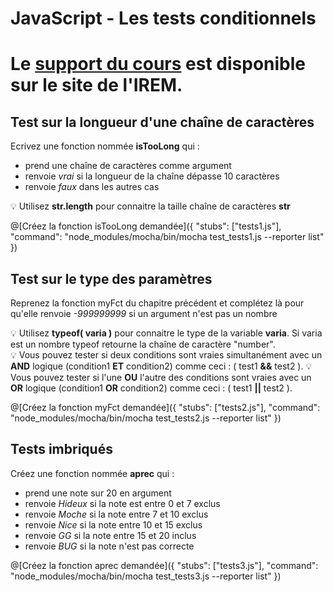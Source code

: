 # JavaScript - Les tests conditionnels

# Le [support du cours](http://ens-info.irem.univ-mrs.fr/wp-content/uploads/05_javascript_debut.pdf) est disponible sur le site de l'IREM.  

## Test sur la longueur d'une chaîne de caractères

Ecrivez une fonction nommée __isTooLong__ qui :
- prend une chaîne de caractères comme argument
- renvoie *vrai* si la longueur de la chaîne dépasse 10 caractères
- renvoie *faux* dans les autres cas

💡 Utilisez __str.length__ pour connaitre la taille chaîne de caractères __str__

@[Créez la fonction isTooLong demandée]({ "stubs": ["tests1.js"], "command": "node_modules/mocha/bin/mocha test_tests1.js --reporter list" })

## Test sur le type des paramètres

Reprenez la fonction myFct du chapitre précédent et complétez là pour qu'elle renvoie *-999999999* si un argument n'est pas un nombre

💡 Utilisez __typeof( varia )__ pour connaitre le type de la variable __varia__. Si varia est un nombre typeof retourne la chaîne de caractère "number".  
💡 Vous pouvez tester si deux conditions sont vraies simultanément avec un __AND__ logique (condition1 __ET__ condition2) comme ceci : ( test1 __&&__ test2 ).
💡 Vous pouvez tester si l'une __OU__ l'autre des conditions sont vraies avec un __OR__ logique (condition1 __OR__ condition2) comme ceci : ( test1 __||__ test2 ).

@[Créez la fonction myFct demandée]({ "stubs": ["tests2.js"], "command": "node_modules/mocha/bin/mocha test_tests2.js --reporter list" })

## Tests imbriqués

Créez une fonction nommée __aprec__ qui :
- prend une note sur 20 en argument
- renvoie _Hideux_ si la note est entre 0 et 7 exclus
- renvoie _Moche_ si la note entre 7 et 10 exclus
- renvoie _Nice_ si la note entre 10 et 15 exclus
- renvoie _GG_ si la note entre 15 et 20 inclus
- renvoie _BUG_ si la note n'est pas correcte

@[Créez la fonction aprec demandée]({ "stubs": ["tests3.js"], "command": "node_modules/mocha/bin/mocha test_tests3.js --reporter list" })

